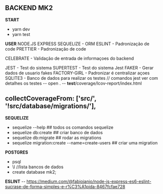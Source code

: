 BACKEND MK2
---------------------------------------


**START**
- yarn dev
- yarn test


**USER**
NODE.JS
EXPRESS
SEQUELIZE - ORM
ESLINT - Padronização de code
PRETTIER - Padronização de code

CELEBRATE - Validação de entrada de informaçoes do backend

JEST - Test do sistema
SUPERTEST - Test do sistema Jest
FAKER - Gerar dados de usuario fakes
FACTORY-GIRL -  Padronizar é centralizar açoes
SQLITE3 - Banco de dados para realizar os testes
// comandos jest ver com detalhes os testes
-- open .
-- __test__/coverage/lcov-report/index.html

## collectCoverageFrom: ['src/**', '!src/database/migrations/**'],

**SEQUELIZE**
- sequelize --help ## todos os comandos sequelize
- sequelize db:create   ## criar banco de dados 
- sequelize db:migrate  ## rodar as migrations
- sequelize migration:create --name=create-users ## criar uma migration

**POSTGRES**
- psql
- \l //lista bancos de dados
- create database mk2;

**ESLINT**
-- https://medium.com/@fabiojanio/node-js-express-es6-eslint-sucrase-de-forma-simples-e-r%C3%A1pida-8467fcfae728